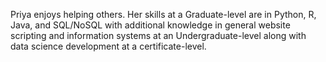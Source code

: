 Priya enjoys helping others. Her skills at a Graduate-level are in Python, R, Java, and SQL/NoSQL with additional knowledge in general website scripting and information systems at an Undergraduate-level along with data science development at a certificate-level.
